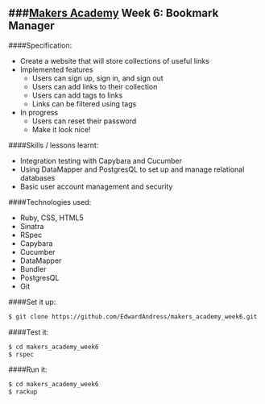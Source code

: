 ###[Makers Academy] Week 6: Bookmark Manager
-----------------------------------------

####Specification:
 * Create a website that will store collections of useful links
  * Implemented features
    * Users can sign up, sign in, and sign out
    * Users can add links to their collection
    * Users can add tags to links
    * Links can be filtered using tags
  * In progress
    * Users can reset their password
    * Make it look nice!

####Skills / lessons learnt:
 * Integration testing with Capybara and Cucumber
 * Using DataMapper and PostgresQL to set up and manage relational databases
 * Basic user account management and security

####Technologies used:
 * Ruby, CSS, HTML5
 * Sinatra
 * RSpec
 * Capybara
 * Cucumber
 * DataMapper
 * Bundler
 * PostgresQL
 * Git
 
####Set it up:
```sh
$ git clone https://github.com/EdwardAndress/makers_academy_week6.git
```
####Test it:
```sh
$ cd makers_academy_week6
$ rspec
```

####Run it:
```sh
$ cd makers_academy_week6
$ rackup
```
[Makers Academy]: http://makersacademy.com
